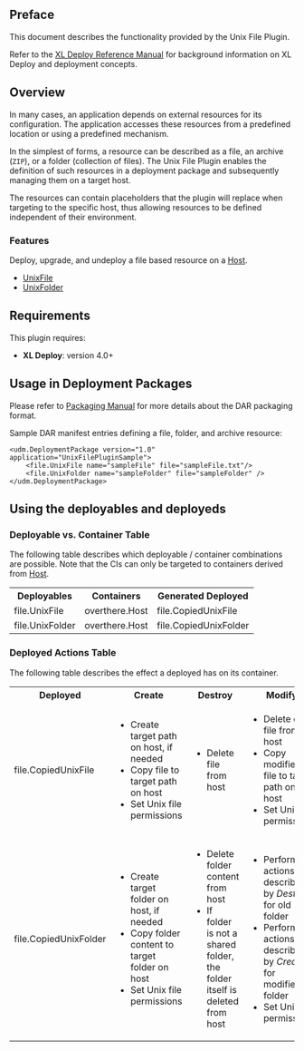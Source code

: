 ## Preface

This document describes the functionality provided by the Unix File Plugin.

Refer to the [XL Deploy Reference Manual](https://docs.xebialabs.com/xl-deploy/4.5.x/referencemanual.html) for background information on XL Deploy and deployment concepts.

## Overview

In many cases, an application depends on external resources for its configuration. The application accesses these resources
from a predefined location or using a predefined mechanism.

In the simplest of forms, a resource can be described as a file, an archive (`ZIP`), or a folder (collection of files). The Unix File Plugin enables the definition of such resources in a deployment package and subsequently managing them on a target host.

The resources can contain placeholders that the plugin will replace when targeting to the specific host, thus allowing resources to be defined independent of their environment.

### Features

Deploy, upgrade, and undeploy a file based resource on a [Host](#overthere.Host).

* [UnixFile](#file.UnixFile)
* [UnixFolder](#file.UnixFolder)

## Requirements

This plugin requires:

* **XL Deploy**: version 4.0+

## Usage in Deployment Packages

Please refer to  [Packaging Manual](https://docs.xebialabs.com/xl-deploy/4.5.x/packagingmanual.html) for more details about the DAR packaging format.

Sample DAR manifest entries defining a file, folder, and archive resource:

    <udm.DeploymentPackage version="1.0" application="UnixFilePluginSample">
        <file.UnixFile name="sampleFile" file="sampleFile.txt"/>
        <file.UnixFolder name="sampleFolder" file="sampleFolder" />
    </udm.DeploymentPackage>

## Using the deployables and deployeds

### Deployable vs. Container Table

The following table describes which deployable / container combinations are possible.
Note that the CIs can only be targeted to containers derived from [Host](#overthere.Host).

<table class="deployed-matrix nobreak">
<tr>
    <th>Deployables</th> <th>Containers</th> <th>Generated Deployed</th>
</tr>
<tr>
	<td>file.UnixFile</td> <td>overthere.Host</td> <td>file.CopiedUnixFile</td>
</tr>
<tr>
	<td>file.UnixFolder</td> <td>overthere.Host</td> <td>file.CopiedUnixFolder</td>
</tr>
</table>

### Deployed Actions Table

The following table describes the effect a deployed has on its container.

<table class="deployed-matrix nobreak">
<tr>
	<th>Deployed</th><th align="center">Create</th> <th align="center">Destroy</th> <th align="center">Modify</th>
</tr>
<tr>
	<td>file.CopiedUnixFile</td>
	<td>
	    <ul>
	        <li>Create target path on host, if needed</li>
	        <li>Copy file to target path on host</li>
	        <li>Set Unix file permissions</li>
	    </ul>
	</td>
	<td>
	    <ul>
	        <li>Delete file from host</li>
	    </ul>
	</td>
	<td>
	    <ul>
	        <li>Delete old file from host</li>
	        <li>Copy modified file to target path on host</li>
	        <li>Set Unix file permissions</li>
	    </ul>
	</td>
</tr>
<tr>
	<td>file.CopiedUnixFolder</td>
	<td>
	    <ul>
	        <li>Create target folder on host, if needed</li>
	        <li>Copy folder content to target folder on host</li>
	        <li>Set Unix file permissions</li>
	    </ul>
	</td>
	<td>
	    <ul>
	        <li>Delete folder content from host</li>
	        <li>If folder is not a shared folder, the folder itself is deleted from host</li>
	    </ul>
	</td>
	<td>
	    <ul>
	        <li>Perform actions as described by <em>Destroy</em> for old folder</li>
	        <li>Perform actions as described by <em>Create</em> for modified folder</li>
	        <li>Set Unix file permissions</li>
	    </ul>
	</td>
</tr>
</table>
